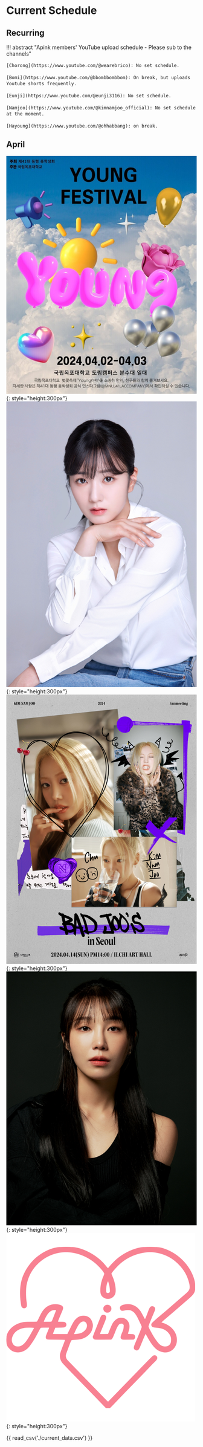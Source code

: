 # Current Schedule

## Recurring

!!! abstract "Apink members' YouTube upload schedule - Please sub to the channels"

    [Chorong](https://www.youtube.com/@wearebrico): No set schedule.

    [Bomi](https://www.youtube.com/@bbombbombbom): On break, but uploads Youtube shorts frequently.

    [Eunji](https://www.youtube.com/@eunji3116): No set schedule.

    [Namjoo](https://www.youtube.com/@kimnamjoo_official): No set schedule at the moment.

    [Hayoung](https://www.youtube.com/@ohhabbang): on break.

## April

![Chorong,Bomi,Namjoo & Hayoung at 2024 Young Festival](<../assets/images/event_images/young festival.jpeg>){: style="height:300px"}
![Bomi plays Secretary Na in Queen of Tears](../assets/images/event_images/Bomi_profile.jpg){: style="height:300px"}
![BAD JOO's Kim Namjoo Fanmeeting](../assets/images/event_images/BadJoo.jpeg){: style="height:300px"}
![Eunji as a producer on Girls on Fire (Audition Show)](../assets/images/event_images/Eunji_Profile.jpeg){: style="height:300px"}
![Apink Fan Song on Apink's Anniversary](../assets/images/event_images/apink-logo.webp){: style="height:300px"}

{{ read_csv('./current_data.csv') }}

<!--{{ read_csv('./next_data.csv') }}-->
